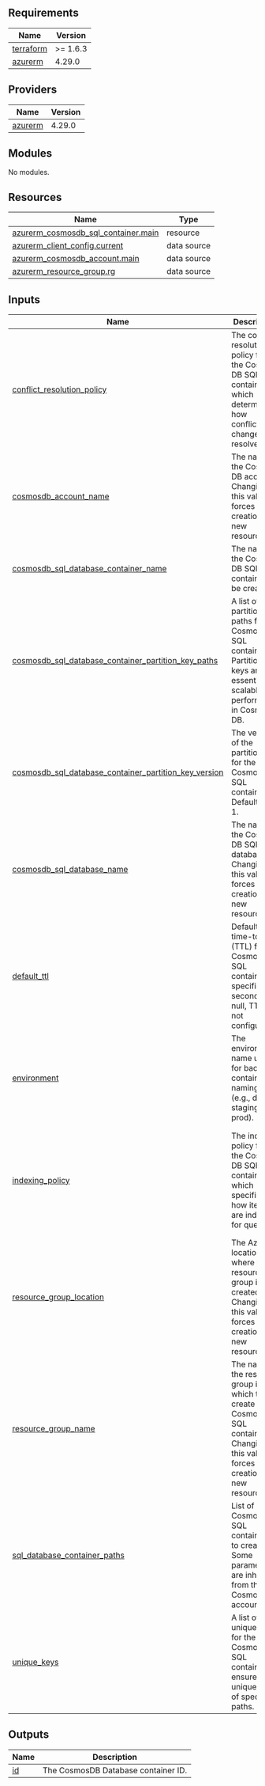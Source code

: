 ## Requirements

| Name | Version |
|------|---------|
| <a name="requirement_terraform"></a> [terraform](#requirement\_terraform) | >= 1.6.3 |
| <a name="requirement_azurerm"></a> [azurerm](#requirement\_azurerm) | 4.29.0 |

## Providers

| Name | Version |
|------|---------|
| <a name="provider_azurerm"></a> [azurerm](#provider\_azurerm) | 4.29.0 |

## Modules

No modules.

## Resources

| Name | Type |
|------|------|
| [azurerm_cosmosdb_sql_container.main](https://registry.terraform.io/providers/hashicorp/azurerm/4.29.0/docs/resources/cosmosdb_sql_container) | resource |
| [azurerm_client_config.current](https://registry.terraform.io/providers/hashicorp/azurerm/4.29.0/docs/data-sources/client_config) | data source |
| [azurerm_cosmosdb_account.main](https://registry.terraform.io/providers/hashicorp/azurerm/4.29.0/docs/data-sources/cosmosdb_account) | data source |
| [azurerm_resource_group.rg](https://registry.terraform.io/providers/hashicorp/azurerm/4.29.0/docs/data-sources/resource_group) | data source |

## Inputs

| Name | Description | Type | Default | Required |
|------|-------------|------|---------|:--------:|
| <a name="input_conflict_resolution_policy"></a> [conflict\_resolution\_policy](#input\_conflict\_resolution\_policy) | The conflict resolution policy for the Cosmos DB SQL container, which determines how conflicting changes are resolved. | <pre>object({<br/>    mode                           = string   # E.g., 'LastWriterWins' or 'Custom'.<br/>    conflict_resolution_path       = string   # Path used for resolving conflicts, applicable for 'LastWriterWins' mode.<br/>  })</pre> | `null` | no |
| <a name="input_cosmosdb_account_name"></a> [cosmosdb\_account\_name](#input\_cosmosdb\_account\_name) | The name of the Cosmos DB account. Changing this value forces the creation of a new resource. | `string` | n/a | yes |
| <a name="input_cosmosdb_sql_database_container_name"></a> [cosmosdb\_sql\_database\_container\_name](#input\_cosmosdb\_sql\_database\_container\_name) | The name of the Cosmos DB SQL container to be created. | `string` | n/a | yes |
| <a name="input_cosmosdb_sql_database_container_partition_key_paths"></a> [cosmosdb\_sql\_database\_container\_partition\_key\_paths](#input\_cosmosdb\_sql\_database\_container\_partition\_key\_paths) | A list of partition key paths for the Cosmos DB SQL container. Partition keys are essential for scalable performance in Cosmos DB. | `list(string)` | <pre>[<br/>  "/myPartitionKey"<br/>]</pre> | no |
| <a name="input_cosmosdb_sql_database_container_partition_key_version"></a> [cosmosdb\_sql\_database\_container\_partition\_key\_version](#input\_cosmosdb\_sql\_database\_container\_partition\_key\_version) | The version of the partition key for the Cosmos DB SQL container. Defaults to 1. | `number` | `1` | no |
| <a name="input_cosmosdb_sql_database_name"></a> [cosmosdb\_sql\_database\_name](#input\_cosmosdb\_sql\_database\_name) | The name of the Cosmos DB SQL database. Changing this value forces the creation of a new resource. | `string` | n/a | yes |
| <a name="input_default_ttl"></a> [default\_ttl](#input\_default\_ttl) | Default time-to-live (TTL) for the Cosmos DB SQL container, specified in seconds. If null, TTL is not configured. | `number` | `null` | no |
| <a name="input_environment"></a> [environment](#input\_environment) | The environment name used for backend container naming (e.g., dev, staging, prod). | `string` | `"dev"` | no |
| <a name="input_indexing_policy"></a> [indexing\_policy](#input\_indexing\_policy) | The indexing policy for the Cosmos DB SQL container, which specifies how items are indexed for queries. | <pre>object({<br/>    indexing_mode = string         # Either 'consistent' or 'none'.<br/>    included_paths = list(object({<br/>      path    = string             # Paths explicitly included in the index.<br/>    }))<br/>    excluded_paths = list(object({<br/>      path = string                # Paths explicitly excluded from the index.<br/>    }))<br/>  })</pre> | `null` | no |
| <a name="input_resource_group_location"></a> [resource\_group\_location](#input\_resource\_group\_location) | The Azure location where the resource group is created. Changing this value forces the creation of a new resource. | `string` | `"West Europe"` | no |
| <a name="input_resource_group_name"></a> [resource\_group\_name](#input\_resource\_group\_name) | The name of the resource group in which to create the Cosmos DB SQL container. Changing this value forces the creation of a new resource. | `string` | n/a | yes |
| <a name="input_sql_database_container_paths"></a> [sql\_database\_container\_paths](#input\_sql\_database\_container\_paths) | List of Cosmos DB SQL containers to create. Some parameters are inherited from the Cosmos DB account. | `string` | n/a | yes |
| <a name="input_unique_keys"></a> [unique\_keys](#input\_unique\_keys) | A list of unique keys for the Cosmos DB SQL container to ensure uniqueness of specified paths. | <pre>list(object({<br/>    paths = list(string)           # Paths defining the unique key constraints.<br/>  }))</pre> | `null` | no |

## Outputs

| Name | Description |
|------|-------------|
| <a name="output_id"></a> [id](#output\_id) | The CosmosDB Database container ID. |
